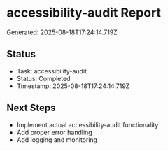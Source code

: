 # accessibility-audit Report

Generated: 2025-08-18T17:24:14.719Z

## Status
- Task: accessibility-audit
- Status: Completed
- Timestamp: 2025-08-18T17:24:14.719Z

## Next Steps
- Implement actual accessibility-audit functionality
- Add proper error handling
- Add logging and monitoring

